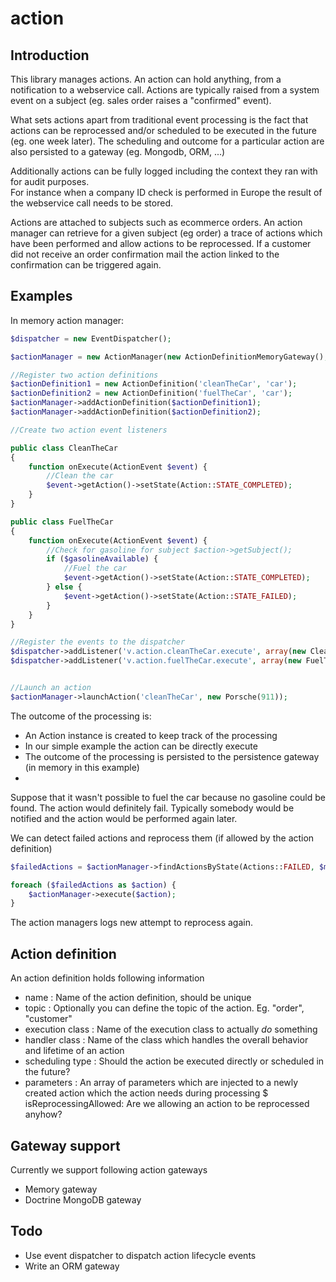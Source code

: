 action
======

## Introduction

This library manages actions.  An action can hold anything, from a notification to a webservice call.
Actions are typically raised from a system event on a subject (eg. sales order raises a "confirmed" event).

What sets actions apart from traditional event processing is the fact that
actions can be reprocessed and/or scheduled to be executed in the future (eg. one week later).  The scheduling and outcome for a particular action are also persisted to a gateway (eg. Mongodb, ORM, ...)

Additionally actions can be fully logged including the context they ran with for audit purposes.  
For instance when a company ID check is performed in Europe the result of the webservice call needs to be stored.

Actions are attached to subjects such as ecommerce orders.  An action manager can retrieve for a given subject (eg order) a trace of actions which have been performed and allow actions to be reprocessed.
If a customer did not receive an order confirmation mail the action linked to the confirmation can be triggered again.

## Examples

In memory action manager:

```php
$dispatcher = new EventDispatcher();

$actionManager = new ActionManager(new ActionDefinitionMemoryGateway(), $dispatcher);

//Register two action definitions
$actionDefinition1 = new ActionDefinition('cleanTheCar', 'car');
$actionDefinition2 = new ActionDefinition('fuelTheCar', 'car');
$actionManager->addActionDefinition($actionDefinition1);
$actionManager->addActionDefinition($actionDefinition2);

//Create two action event listeners

public class CleanTheCar
{
    function onExecute(ActionEvent $event) {
        //Clean the car
        $event->getAction()->setState(Action::STATE_COMPLETED);
    }
}

public class FuelTheCar
{
    function onExecute(ActionEvent $event) {
        //Check for gasoline for subject $action->getSubject();
        if ($gasolineAvailable) {
            //Fuel the car
            $event->getAction()->setState(Action::STATE_COMPLETED);
        } else {
            $event->getAction()->setState(Action::STATE_FAILED);
        }
    }
}

//Register the events to the dispatcher
$dispatcher->addListener('v.action.cleanTheCar.execute', array(new CleanTheCar(), 'onExecute'));
$dispatcher->addListener('v.action.fuelTheCar.execute', array(new FuelTheCar(), 'onExecute'));


//Launch an action
$actionManager->launchAction('cleanTheCar', new Porsche(911));

```
The outcome of the processing is:
* An Action instance is created to keep track of the processing
* In our simple example the action can be directly execute
* The outcome of the processing is persisted to the persistence gateway (in memory in this example)
*
Suppose that it wasn't possible to fuel the car because no gasoline could be found.  The action would definitely fail.
Typically somebody would be notified and the action would be performed again later.

We can detect failed actions and reprocess them (if allowed by the action definition)

```php
$failedActions = $actionManager->findActionsByState(Actions::FAILED, $myCar);

foreach ($failedActions as $action) {
    $actionManager->execute($action);
}
```
The action managers logs new attempt to reprocess again.

## Action definition

An action definition holds following information

* name : Name of the action definition, should be unique
* topic : Optionally you can define the topic of the action. Eg. "order", "customer"
* execution class : Name of the execution class to actually *do* something
* handler class : Name of the class which handles the overall behavior and lifetime of an action
* scheduling type : Should the action be executed directly or scheduled in the future?
* parameters : An array of parameters which are injected to a newly created action which the action needs during processing
$ isReprocessingAllowed:  Are we allowing an action to be reprocessed anyhow?


## Gateway support

Currently we support following action gateways

* Memory gateway
* Doctrine MongoDB gateway


## Todo

* Use event dispatcher to dispatch action lifecycle events
* Write an ORM gateway